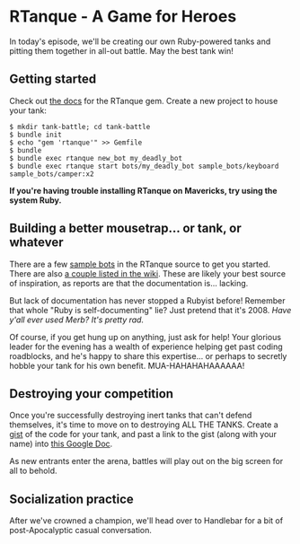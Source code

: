 # RTanque - A Game for Heroes

In today's episode, we'll be creating our own Ruby-powered tanks and pitting them together in all-out battle. May the best tank win!

## Getting started

Check out [the docs](https://github.com/awilliams/RTanque) for the RTanque gem. Create a new project to house your tank:

```console
$ mkdir tank-battle; cd tank-battle
$ bundle init
$ echo "gem 'rtanque'" >> Gemfile
$ bundle
$ bundle exec rtanque new_bot my_deadly_bot
$ bundle exec rtanque start bots/my_deadly_bot sample_bots/keyboard sample_bots/camper:x2
```

**If you're having trouble installing RTanque on Mavericks, try using the system Ruby.**

## Building a better mousetrap... or tank, or whatever 

There are a few [sample bots](https://github.com/awilliams/RTanque/tree/master/sample_bots) in the RTanque source to get you started. There are also [a couple listed in the wiki](https://github.com/awilliams/RTanque/wiki/bot-gists). These are likely your best source of inspiration, as reports are that the documentation is... lacking.

But lack of documentation has never stopped a Rubyist before! Remember that whole "Ruby is self-documenting" lie? Just pretend that it's 2008. *Have y'all ever used Merb? It's pretty rad.*

Of course, if you get hung up on anything, just ask for help! Your glorious leader for the evening has a wealth of experience helping get past coding roadblocks, and he's happy to share this expertise... or perhaps to secretly hobble your tank for his own benefit. MUA-HAHAHAHAAAAAA!

## Destroying your competition

Once you're successfully destroying inert tanks that can't defend themselves, it's time to move on to destroying ALL THE TANKS. Create a [gist](https://gist.github.com/) of the code for your tank, and past a link to the gist (along with your name) into [this Google Doc](https://docs.google.com/document/d/1Xd5HE7Rg7cEEiVtE21zlYfCJIhZciFlAZ82nE3jn0z8/edit?usp=sharing).

As new entrants enter the arena, battles will play out on the big screen for all to behold.

## Socialization practice

After we've crowned a champion, we'll head over to Handlebar for a bit of post-Apocalyptic casual conversation.




